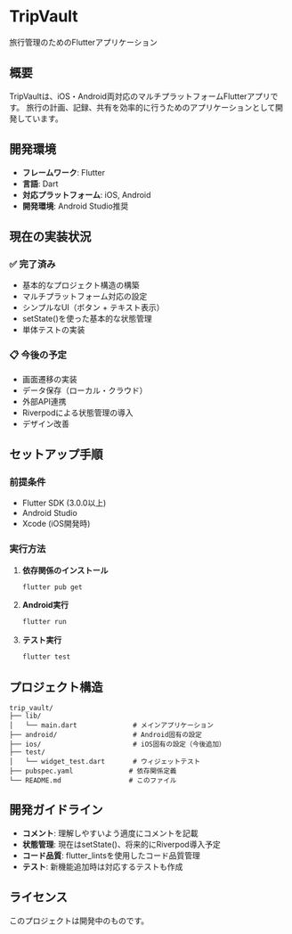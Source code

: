 # TripVault

旅行管理のためのFlutterアプリケーション

## 概要

TripVaultは、iOS・Android両対応のマルチプラットフォームFlutterアプリです。
旅行の計画、記録、共有を効率的に行うためのアプリケーションとして開発しています。

## 開発環境

- **フレームワーク**: Flutter
- **言語**: Dart
- **対応プラットフォーム**: iOS, Android
- **開発環境**: Android Studio推奨

## 現在の実装状況

### ✅ 完了済み
- 基本的なプロジェクト構造の構築
- マルチプラットフォーム対応の設定
- シンプルなUI（ボタン + テキスト表示）
- setState()を使った基本的な状態管理
- 単体テストの実装

### 📋 今後の予定
- 画面遷移の実装
- データ保存（ローカル・クラウド）
- 外部API連携
- Riverpodによる状態管理の導入
- デザイン改善

## セットアップ手順

### 前提条件
- Flutter SDK (3.0.0以上)
- Android Studio
- Xcode (iOS開発時)

### 実行方法

1. **依存関係のインストール**
   ```bash
   flutter pub get
   ```

2. **Android実行**
   ```bash
   flutter run
   ```

3. **テスト実行**
   ```bash
   flutter test
   ```

## プロジェクト構造

```
trip_vault/
├── lib/
│   └── main.dart              # メインアプリケーション
├── android/                   # Android固有の設定
├── ios/                       # iOS固有の設定（今後追加）
├── test/
│   └── widget_test.dart       # ウィジェットテスト
├── pubspec.yaml              # 依存関係定義
└── README.md                 # このファイル
```

## 開発ガイドライン

- **コメント**: 理解しやすいよう適度にコメントを記載
- **状態管理**: 現在はsetState()、将来的にRiverpod導入予定
- **コード品質**: flutter_lintsを使用したコード品質管理
- **テスト**: 新機能追加時は対応するテストも作成

## ライセンス

このプロジェクトは開発中のものです。